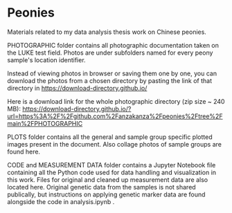 # Peonies
Materials related to my data analysis thesis work on Chinese peonies.

PHOTOGRAPHIC folder contains all photographic documentation taken on the LUKE test field.
Photos are under subfolders named for every peony sample's location identifier.

Instead of viewing photos in browser or saving them one by one, you can download the photos from a chosen directory by pasting the link of that directory in https://download-directory.github.io/

Here is a download link for the whole photographic directory (zip size ~ 240 MB):
https://download-directory.github.io/?url=https%3A%2F%2Fgithub.com%2Fanzakanza%2Fpeonies%2Ftree%2Fmain%2FPHOTOGRAPHIC

PLOTS folder contains all the general and sample group specific plotted images present in the document.
Also collage photos of sample groups are found here.

CODE and MEASUREMENT DATA folder contains a Jupyter Notebook file containing all the Python code used for data handling and visualization in this work.
Files for original and cleaned up measurement data are also located here. Original genetic data from the samples is not shared publically, but instructions on applying genetic marker data are found alongside the code in analysis.ipynb .
